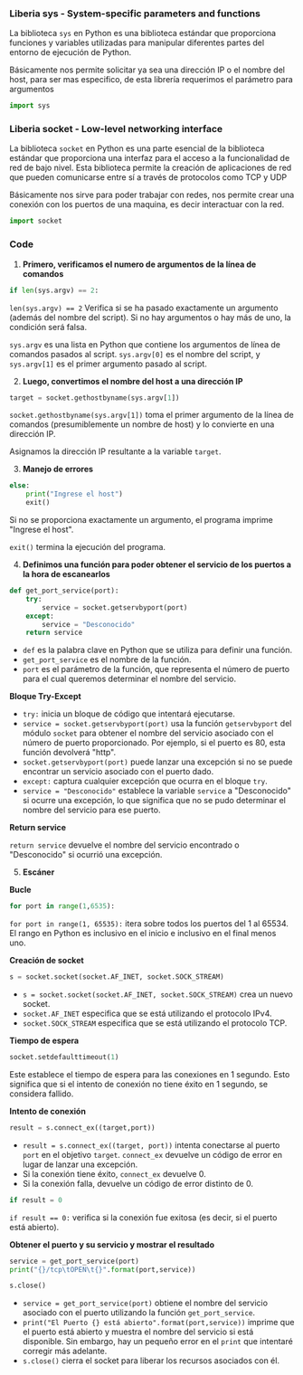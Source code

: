 
### Liberia sys - System-specific parameters and functions

La biblioteca `sys` en Python es una biblioteca estándar que proporciona funciones y variables utilizadas para manipular diferentes partes del entorno de ejecución de Python.

Básicamente nos permite solicitar ya sea una dirección IP o el nombre del host, para ser mas especifico, de esta librería requerimos el parámetro para argumentos

```python
import sys
```
### Liberia socket - Low-level networking interface

La biblioteca `socket` en Python es una parte esencial de la biblioteca estándar que proporciona una interfaz para el acceso a la funcionalidad de red de bajo nivel. Esta biblioteca permite la creación de aplicaciones de red que pueden comunicarse entre sí a través de protocolos como TCP y UDP

Básicamente nos sirve para poder trabajar con redes, nos permite crear una conexión con los puertos de una maquina, es decir interactuar con la red.

```python
import socket
```

### Code

1. **Primero, verificamos el numero de argumentos de la línea de comandos**

```python
if len(sys.argv) == 2:
```

`len(sys.argv) == 2` Verifica si se ha pasado exactamente un argumento (además del nombre del script). Si no hay argumentos o hay más de uno, la condición será falsa.

`sys.argv` es una lista en Python que contiene los argumentos de línea de comandos pasados al script. `sys.argv[0]` es el nombre del script, y `sys.argv[1]` es el primer argumento pasado al script.

2. **Luego, convertimos el nombre del host a una dirección IP**

```python
target = socket.gethostbyname(sys.argv[1])
```

`socket.gethostbyname(sys.argv[1])` toma el primer argumento de la línea de comandos (presumiblemente un nombre de host) y lo convierte en una dirección IP.

Asignamos la dirección IP resultante a la variable `target`.

3. **Manejo de errores**

```python
else:
	print("Ingrese el host")
	exit()
```

Si no se proporciona exactamente un argumento, el programa imprime "Ingrese el host".

`exit()` termina la ejecución del programa.

4. **Definimos una función para poder obtener el servicio de los puertos a la hora de escanearlos**

```python
def get_port_service(port):
	try:
		service = socket.getservbyport(port)
	except:
		service = "Desconocido"
	return service
```

- `def` es la palabra clave en Python que se utiliza para definir una función.
- `get_port_service` es el nombre de la función.
- `port` es el parámetro de la función, que representa el número de puerto para el cual queremos determinar el nombre del servicio.

**Bloque Try-Except**

- `try:` inicia un bloque de código que intentará ejecutarse.
- `service = socket.getservbyport(port)` usa la función `getservbyport` del módulo `socket` para obtener el nombre del servicio asociado con el número de puerto proporcionado. Por ejemplo, si el puerto es 80, esta función devolverá "http".
- `socket.getservbyport(port)` puede lanzar una excepción si no se puede encontrar un servicio asociado con el puerto dado.
- `except:` captura cualquier excepción que ocurra en el bloque `try`.
- `service = "Desconocido"` establece la variable `service` a "Desconocido" si ocurre una excepción, lo que significa que no se pudo determinar el nombre del servicio para ese puerto.

**Return service**

`return service` devuelve el nombre del servicio encontrado o "Desconocido" si ocurrió una excepción.

5. **Escáner**

**Bucle**

```python
for port in range(1,6535):
```

`for port in range(1, 65535):` itera sobre todos los puertos del 1 al 65534. El rango en Python es inclusivo en el inicio e inclusivo en el final menos uno.

**Creación de socket**

```python
s = socket.socket(socket.AF_INET, socket.SOCK_STREAM)
```

- `s = socket.socket(socket.AF_INET, socket.SOCK_STREAM)` crea un nuevo socket.
- `socket.AF_INET` especifica que se está utilizando el protocolo IPv4.
- `socket.SOCK_STREAM` especifica que se está utilizando el protocolo TCP.

**Tiempo de espera**

```python
socket.setdefaulttimeout(1)
```

Este establece el tiempo de espera para las conexiones en 1 segundo. Esto significa que si el intento de conexión no tiene éxito en 1 segundo, se considera fallido.

**Intento de conexión**

```python
result = s.connect_ex((target,port))
```

- `result = s.connect_ex((target, port))` intenta conectarse al puerto `port` en el objetivo `target`. `connect_ex` devuelve un código de error en lugar de lanzar una excepción.
- Si la conexión tiene éxito, `connect_ex` devuelve 0.
- Si la conexión falla, devuelve un código de error distinto de 0.

```python
if result = 0
```

`if result == 0:` verifica si la conexión fue exitosa (es decir, si el puerto está abierto).

**Obtener el puerto y su servicio y mostrar el resultado**

```python
service = get_port_service(port)
print("{}/tcp\tOPEN\t{}".format(port,service))

s.close()
```

- `service = get_port_service(port)` obtiene el nombre del servicio asociado con el puerto utilizando la función `get_port_service`.
- `print("El Puerto {} está abierto".format(port,service))` imprime que el puerto está abierto y muestra el nombre del servicio si está disponible. Sin embargo, hay un pequeño error en el `print` que intentaré corregir más adelante.
- `s.close()` cierra el socket para liberar los recursos asociados con él.